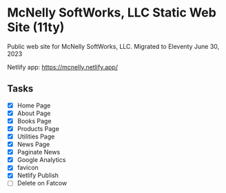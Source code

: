 # McNelly SoftWorks, LLC Static Web Site (11ty)

Public web site for McNelly SoftWorks, LLC.
Migrated to Eleventy June 30, 2023

Netlify app: https://mcnelly.netlify.app/

## Tasks

- [x] Home Page
- [x] About Page
- [x] Books Page
- [x] Products Page
- [x] Utilities Page
- [x] News Page
- [x] Paginate News
- [x] Google Analytics
- [x] favicon
- [x] Netlify Publish
- [ ] Delete on Fatcow
